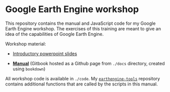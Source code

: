 # Google Earth Engine workshop

This repository contains the manual and JavaScript code for my Google Earth Engine workshop. The exercises of this training are meant to give an idea of the capabilities of Google Earth Engine.

Workshop material:

-   [Introductory powerpoint slides](https://github.com/kraaijenbrink/earthengine-workshop/raw/main/earth-engine-workshop-intro-slides.pptx)

-   [**Manual**](https://kraaijenbrink.github.io/earthengine-workshop) (Gitbook hosted as a Github page from `./docs` directory, created using `bookdown`)

All workshop code is available in `./code`. My [`earthengine-tools`](https://github.com/kraaijenbrink/earthengine-tools) repository contains additional functions that are called by the scripts in this manual.

